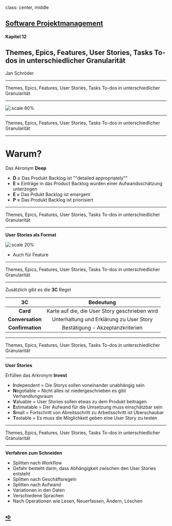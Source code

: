 class: center, middle

## [Software Projektmanagement](index.html)

#### Kapitel 12

## Themes, Epics, Features, User Stories, Tasks To-dos in unterschiedlicher Granularität

Jan Schröder

---
Themes, Epics, Features, User Stories, Tasks To-dos in unterschiedlicher Granularität

----
![:scale 80%](media/kapitel12/Themes...Tasks.PNG)

---
Themes, Epics, Features, User Stories, Tasks To-dos in unterschiedlicher Granularität

----
# Warum?

Das Akronym **Deep**

- **D =** Das Produkt Backlog ist ""detailed appropriately""
- **E =** Einträge in das Product Backlog wurden einer Aufwandsschätzung unterzogen
- **E =** Das Prdukt Backlog ist emergent
- **P =** Das Produkt Backlog ist priorisiert

---
Themes, Epics, Features, User Stories, Tasks To-dos in unterschiedlicher Granularität

----
**User Stories als Format**

![:scale 20%](media/kapitel12/UserStorysFormat.PNG)

- Auch für Feature
---
Themes, Epics, Features, User Stories, Tasks To-dos in unterschiedlicher Granularität

----
Zusätzlich gibt es die **3C** Regel
 
| 3C | Bedeutung |
|:------:|:----------:|
| **Card** | Karte auf die, die User Story geschrieben wird |
| **Conversation** | Unterhaltung und Erklärung zu User Story|
| **Confirmation** | Bestätigung - Akzeptanzkriterien |

---
Themes, Epics, Features, User Stories, Tasks To-dos in unterschiedlicher Granularität

----

**User Stories**

Erfüllen das Arkronym **Invest**
- **I**ndependent = Die Storys sollen voneinander unabhängig sein
- **N**egotiable = Nicht alles ist niedergeschrieben es gibt Verhandlungsraum
- **V**aluable = User Stories sollen etwas zu dem Produkt beitragen
- **E**stimatable = Der Aufwand für die Umsetzung muss einschätzbar sein
- **S**mall = Fortschritt von Abreitsschritt zu Arbeitsschritt ist Überschaubar
- **T**estable = Es muss die Möglichkeit geben eine User Story zu testen

---
Themes, Epics, Features, User Stories, Tasks To-dos in unterschiedlicher Granularität

----

**Verfahren zum Schneiden**
- Splitten nach Workflow 
 - Gefahr besteht darin, dass Abhängigkeit zwischen den User Stories entsteht
- Splitten nach Geschäftsregeln
- Splitten nach Aufwand
- Variationen in den Daten
 - Verschiedene Sprachen
- Nach Operationen wie Lesen, Neuerfassen, Ändern, Löschen

## [&#10154;](?url=13.kapitel.md)